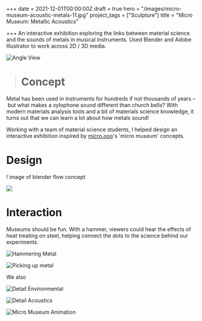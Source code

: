 +++
date = 2021-12-01T00:00:00Z
draft = true
hero = "/images/micro-museum-acoustic-metals-11.jpg"
project_tags = ["Sculpture"]
title = "Micro Museum: Metallic Acoustics"

+++
An interactive exhibition exploring the links between material science and the sounds of metals in musical instruments. Used Blender and Adobe Illustrator to work across 2D / 3D media.

![Angle View](/images/micro-museum-acoustic-metals-11.jpg)

> # Concept

Metal has been used in instruments for hundreds if not thousands of years – but what makes a xylophone sound different than church bells? With modern  materials analysis tools and a bit of materials science knowledge, it turns out that we can learn a lot about how metals sound!

Working with a team of material science students, I helped design an interactive exhibition inspired by [micro.ooo](https://micro.ooo)'s 'micro museum' concepts.

# Design

! image of blender flow concept

![](/images/micro-museum-acoustic-metals-layout.png)

# Interaction

Museums should be fun. With a hammer, viewers could hear the effects of heat treating on steel, helping connect the dots to the science behind our experiments.

![Hammering Metal](/images/micro-museum-acoustic-metals-03.jpg)

![Picking up metal](/images/micro-museum-acoustic-metals-02.jpg)

We also 

![Detail Environmental](/images/micro-museum-acoustic-metals-04.jpg)

![Detail Acoustics](/images/micro-museum-acoustic-metals-08.jpg)

![Micro Museum Animation](/images/micro-museum-acoustic-metals-anim.gif)